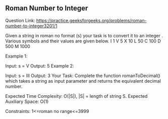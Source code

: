 ## Roman Number to Integer

Question Link: https://practice.geeksforgeeks.org/problems/roman-number-to-integer3201/1

Given a string in roman no format (s)  your task is to convert it to an integer . Various symbols and their values are given below.
I 1
V 5
X 10
L 50
C 100
D 500
M 1000

Example 1:

Input:
s = V
Output: 5
Example 2:

Input:
s = III 
Output: 3
Your Task:
Complete the function romanToDecimal() which takes a string as input parameter and returns the equivalent decimal number. 

Expected Time Complexity: O(|S|), |S| = length of string S.
Expected Auxiliary Space: O(1)

Constraints:
1<=roman no range<=3999